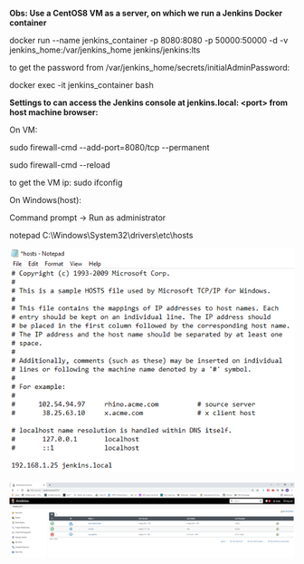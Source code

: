 **Obs: Use a CentOS8 VM as a server, on which we run a Jenkins Docker
container**

docker run \--name jenkins_container -p 8080:8080 -p 50000:50000 -d -v
jenkins_home:/var/jenkins_home jenkins/jenkins:lts

to get the password from /var/jenkins_home/secrets/initialAdminPassword:

docker exec -it jenkins_container bash

**Settings to can access the Jenkins console at jenkins.local: \<port>
from host machine browser:**

On VM:

sudo firewall-cmd \--add-port=8080/tcp --permanent

sudo firewall-cmd --reload

to get the VM ip: sudo ifconfig

On Windows(host):

Command prompt -\> Run as administrator

notepad C:\\Windows\\System32\\drivers\\etc\\hosts

![](.//media/image1.png)

![](.//media/image2.png)
